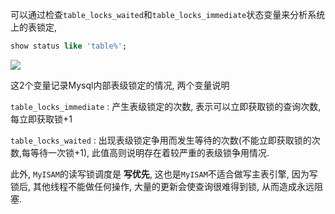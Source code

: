 可以通过检查`table_locks_waited`和`table_locks_immediate`状态变量来分析系统上的表锁定,

```sql
show status like 'table%';
```

![](https://youpaiyun.zongqilive.cn/image/006tNc79ly1fznoo0evi2j30ed07zt9f.jpg)

这2个变量记录Mysql内部表级锁定的情况, 两个变量说明

`table_locks_immediate` : 产生表级锁定的次数, 表示可以立即获取锁的查询次数, 每立即获取锁+1

`table_locks_waited` : 出现表级锁定争用而发生等待的次数(不能立即获取锁的次数,每等待一次锁+1), 此值高则说明存在着较严重的表级锁争用情况.

此外, `MyISAM`的读写锁调度是 **写优先**, 这也是`MyISAM`不适合做写主表引擎, 因为写锁后, 其他线程不能做任何操作, 大量的更新会使查询很难得到锁, 从而造成永远阻塞.




























